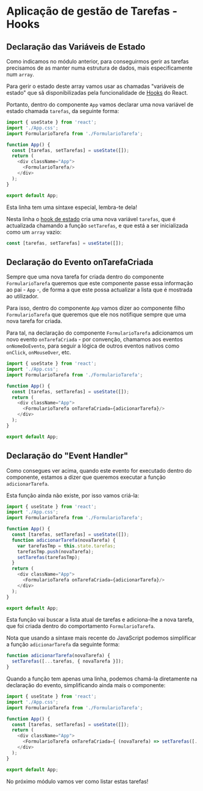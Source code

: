 # Aplicação de gestão de Tarefas - Hooks

## Declaração das Variáveis de Estado

Como indicamos no módulo anterior, para conseguirmos gerir as tarefas precisamos de as manter numa estrutura de dados, mais especificamente num `array`.

Para gerir o estado deste array vamos usar as chamadas "variáveis de estado" que sã disponibilizadas pela funcionalidade de [Hooks](https://reactjs.org/docs/hooks-intro.html) do React.

Portanto, dentro do componente `App` vamos declarar uma nova variável de estado chamada `tarefas`, da seguinte forma:

```javascript
import { useState } from 'react';
import './App.css';
import FormularioTarefa from './FormularioTarefa';

function App() {
  const [tarefas, setTarefas] = useState([]);
  return (
    <div className="App">
      <FormularioTarefa/>
    </div>
  );
}

export default App;
```

Esta linha tem uma síntaxe especial, lembra-te dela!

Nesta linha o [hook de estado](https://reactjs.org/docs/hooks-state.html) cria uma nova variável `tarefas`, que é actualizada chamando a função `setTarefas`, e que está a ser inicializada como um `array` vazio:

```javascript
const [tarefas, setTarefas] = useState([]);
```

## Declaração do Evento onTarefaCriada

Sempre que uma nova tarefa for criada dentro do componente `FormularioTarefa` queremos que este componente passe essa informação ao pai - `App` -, de forma a que este possa actualizar a lista que é mostrada ao utilizador. 

Para isso, dentro do componente `App` vamos dizer ao componente filho `FormularioTarefa` que queremos que ele nos notifique sempre que uma nova tarefa for criada.

Para tal, na declaração do componente `FormularioTarefa` adicionamos um novo evento `onTarefaCriada` - por convenção, chamamos aos eventos `onNomeDoEvento`, para seguir a lógica de outros eventos nativos como `onClick`, `onMouseOver`, etc.

```javascript
import { useState } from 'react';
import './App.css';
import FormularioTarefa from './FormularioTarefa';

function App() {
  const [tarefas, setTarefas] = useState([]);
  return (
    <div className="App">
      <FormularioTarefa onTarefaCriada={adicionarTarefa}/>
    </div>
  );
}

export default App;
```

## Declaração do "Event Handler"

Como consegues ver acima, quando este evento for executado dentro do componente, estamos a dizer que queremos executar a função `adicionarTarefa`.

Esta função ainda não existe, por isso vamos criá-la:

```javascript
import { useState } from 'react';
import './App.css';
import FormularioTarefa from './FormularioTarefa';

function App() {
  const [tarefas, setTarefas] = useState([]);
  function adicionarTarefa(novaTarefa) {
    var tarefasTmp = this.state.tarefas;
    tarefasTmp.push(novaTarefa);
    setTarefas(tarefasTmp);
  }
  return (
    <div className="App">
      <FormularioTarefa onTarefaCriada={adicionarTarefa}/>
    </div>
  );
}

export default App;
```

Esta função vai buscar a lista atual de tarefas e adiciona-lhe a nova tarefa, que foi criada dentro do comportamento `FormularioTarefa`.

Nota que usando a síntaxe mais recente do JavaScript podemos simplificar a função `adicionarTarefa` da seguinte forma:

```javascript
function adicionarTarefa(novaTarefa) {
  setTarefas([...tarefas, { novaTarefa }]);
}
```

Quando a função tem apenas uma linha, podemos chamá-la diretamente na declaração do evento, simplificando ainda mais o componente:

```javascript
import { useState } from 'react';
import './App.css';
import FormularioTarefa from './FormularioTarefa';

function App() {
  const [tarefas, setTarefas] = useState([]);
  return (
    <div className="App">
      <FormularioTarefa onTarefaCriada={ (novaTarefa) => setTarefas([...tarefas, { novaTarefa }]) }/>
    </div>
  );
}

export default App;
```

No próximo módulo vamos ver como listar estas tarefas!
